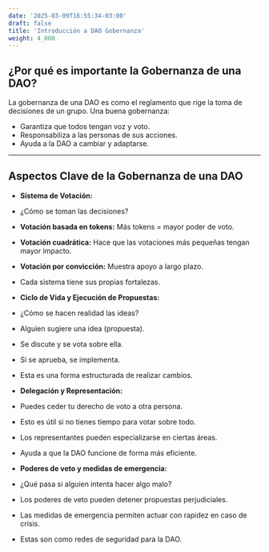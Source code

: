 ```yaml
---
date: '2025-03-09T16:55:34-03:00'
draft: false
title: 'Introducción a DAO Gobernanza'
weight: 4_000
---
```


## ¿Por qué es importante la Gobernanza de una DAO?

La gobernanza de una DAO es como el reglamento que rige la toma de decisiones de un grupo. Una buena gobernanza:

* Garantiza que todos tengan voz y voto.
* Responsabiliza a las personas de sus acciones.
* Ayuda a la DAO a cambiar y adaptarse.

---

## Aspectos Clave de la Gobernanza de una DAO

* **Sistema de Votación:**
* ¿Cómo se toman las decisiones?
* **Votación basada en tokens:** Más tokens = mayor poder de voto.
* **Votación cuadrática:** Hace que las votaciones más pequeñas tengan mayor impacto.
* **Votación por convicción:** Muestra apoyo a largo plazo.
* Cada sistema tiene sus propias fortalezas.

* **Ciclo de Vida y Ejecución de Propuestas:**
* ¿Cómo se hacen realidad las ideas?
* Alguien sugiere una idea (propuesta).
* Se discute y se vota sobre ella.
* Si se aprueba, se implementa.
* Esta es una forma estructurada de realizar cambios.

* **Delegación y Representación:**
* Puedes ceder tu derecho de voto a otra persona.
* Esto es útil si no tienes tiempo para votar sobre todo.
* Los representantes pueden especializarse en ciertas áreas.
* Ayuda a que la DAO funcione de forma más eficiente.

* **Poderes de veto y medidas de emergencia:**
* ¿Qué pasa si alguien intenta hacer algo malo?
* Los poderes de veto pueden detener propuestas perjudiciales.
* Las medidas de emergencia permiten actuar con rapidez en caso de crisis.
* Estas son como redes de seguridad para la DAO.